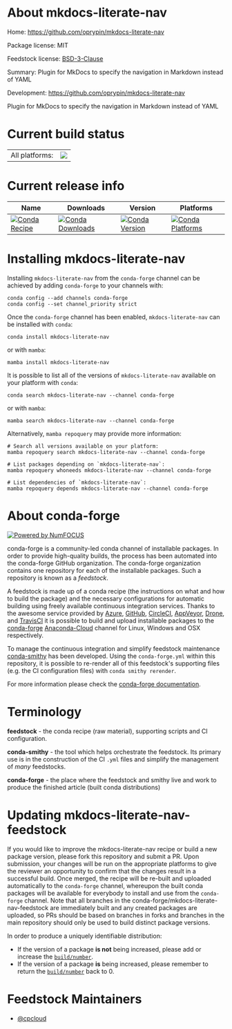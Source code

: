 About mkdocs-literate-nav
=========================

Home: https://github.com/oprypin/mkdocs-literate-nav

Package license: MIT

Feedstock license: [BSD-3-Clause](https://github.com/conda-forge/mkdocs-literate-nav-feedstock/blob/main/LICENSE.txt)

Summary: Plugin for MkDocs to specify the navigation in Markdown instead of YAML

Development: https://github.com/oprypin/mkdocs-literate-nav

Plugin for MkDocs to specify the navigation in Markdown instead of YAML

Current build status
====================


<table><tr><td>All platforms:</td>
    <td>
      <a href="https://dev.azure.com/conda-forge/feedstock-builds/_build/latest?definitionId=15528&branchName=main">
        <img src="https://dev.azure.com/conda-forge/feedstock-builds/_apis/build/status/mkdocs-literate-nav-feedstock?branchName=main">
      </a>
    </td>
  </tr>
</table>

Current release info
====================

| Name | Downloads | Version | Platforms |
| --- | --- | --- | --- |
| [![Conda Recipe](https://img.shields.io/badge/recipe-mkdocs--literate--nav-green.svg)](https://anaconda.org/conda-forge/mkdocs-literate-nav) | [![Conda Downloads](https://img.shields.io/conda/dn/conda-forge/mkdocs-literate-nav.svg)](https://anaconda.org/conda-forge/mkdocs-literate-nav) | [![Conda Version](https://img.shields.io/conda/vn/conda-forge/mkdocs-literate-nav.svg)](https://anaconda.org/conda-forge/mkdocs-literate-nav) | [![Conda Platforms](https://img.shields.io/conda/pn/conda-forge/mkdocs-literate-nav.svg)](https://anaconda.org/conda-forge/mkdocs-literate-nav) |

Installing mkdocs-literate-nav
==============================

Installing `mkdocs-literate-nav` from the `conda-forge` channel can be achieved by adding `conda-forge` to your channels with:

```
conda config --add channels conda-forge
conda config --set channel_priority strict
```

Once the `conda-forge` channel has been enabled, `mkdocs-literate-nav` can be installed with `conda`:

```
conda install mkdocs-literate-nav
```

or with `mamba`:

```
mamba install mkdocs-literate-nav
```

It is possible to list all of the versions of `mkdocs-literate-nav` available on your platform with `conda`:

```
conda search mkdocs-literate-nav --channel conda-forge
```

or with `mamba`:

```
mamba search mkdocs-literate-nav --channel conda-forge
```

Alternatively, `mamba repoquery` may provide more information:

```
# Search all versions available on your platform:
mamba repoquery search mkdocs-literate-nav --channel conda-forge

# List packages depending on `mkdocs-literate-nav`:
mamba repoquery whoneeds mkdocs-literate-nav --channel conda-forge

# List dependencies of `mkdocs-literate-nav`:
mamba repoquery depends mkdocs-literate-nav --channel conda-forge
```


About conda-forge
=================

[![Powered by
NumFOCUS](https://img.shields.io/badge/powered%20by-NumFOCUS-orange.svg?style=flat&colorA=E1523D&colorB=007D8A)](https://numfocus.org)

conda-forge is a community-led conda channel of installable packages.
In order to provide high-quality builds, the process has been automated into the
conda-forge GitHub organization. The conda-forge organization contains one repository
for each of the installable packages. Such a repository is known as a *feedstock*.

A feedstock is made up of a conda recipe (the instructions on what and how to build
the package) and the necessary configurations for automatic building using freely
available continuous integration services. Thanks to the awesome service provided by
[Azure](https://azure.microsoft.com/en-us/services/devops/), [GitHub](https://github.com/),
[CircleCI](https://circleci.com/), [AppVeyor](https://www.appveyor.com/),
[Drone](https://cloud.drone.io/welcome), and [TravisCI](https://travis-ci.com/)
it is possible to build and upload installable packages to the
[conda-forge](https://anaconda.org/conda-forge) [Anaconda-Cloud](https://anaconda.org/)
channel for Linux, Windows and OSX respectively.

To manage the continuous integration and simplify feedstock maintenance
[conda-smithy](https://github.com/conda-forge/conda-smithy) has been developed.
Using the ``conda-forge.yml`` within this repository, it is possible to re-render all of
this feedstock's supporting files (e.g. the CI configuration files) with ``conda smithy rerender``.

For more information please check the [conda-forge documentation](https://conda-forge.org/docs/).

Terminology
===========

**feedstock** - the conda recipe (raw material), supporting scripts and CI configuration.

**conda-smithy** - the tool which helps orchestrate the feedstock.
                   Its primary use is in the construction of the CI ``.yml`` files
                   and simplify the management of *many* feedstocks.

**conda-forge** - the place where the feedstock and smithy live and work to
                  produce the finished article (built conda distributions)


Updating mkdocs-literate-nav-feedstock
======================================

If you would like to improve the mkdocs-literate-nav recipe or build a new
package version, please fork this repository and submit a PR. Upon submission,
your changes will be run on the appropriate platforms to give the reviewer an
opportunity to confirm that the changes result in a successful build. Once
merged, the recipe will be re-built and uploaded automatically to the
`conda-forge` channel, whereupon the built conda packages will be available for
everybody to install and use from the `conda-forge` channel.
Note that all branches in the conda-forge/mkdocs-literate-nav-feedstock are
immediately built and any created packages are uploaded, so PRs should be based
on branches in forks and branches in the main repository should only be used to
build distinct package versions.

In order to produce a uniquely identifiable distribution:
 * If the version of a package **is not** being increased, please add or increase
   the [``build/number``](https://docs.conda.io/projects/conda-build/en/latest/resources/define-metadata.html#build-number-and-string).
 * If the version of a package **is** being increased, please remember to return
   the [``build/number``](https://docs.conda.io/projects/conda-build/en/latest/resources/define-metadata.html#build-number-and-string)
   back to 0.

Feedstock Maintainers
=====================

* [@cpcloud](https://github.com/cpcloud/)

